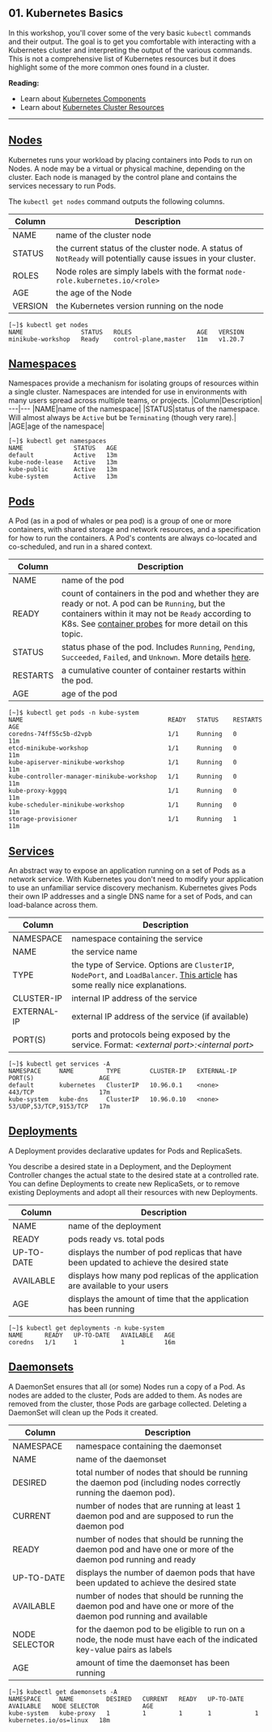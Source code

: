 ## 01. Kubernetes Basics

In this workshop, you'll cover some of the very basic `kubectl` commands and their output.  The goal is to get you comfortable with interacting with a Kubernetes cluster and interpreting the output of the various commands.  This is not a comprehensive list of Kubernetes resources but it does highlight some of the more common ones found in a cluster.

**Reading:**
* Learn about [Kubernetes Components](https://kubernetes.io/docs/concepts/overview/components/)
* Learn about [Kubernetes Cluster Resources](https://kubernetes.io/docs/reference/kubernetes-api/cluster-resources/)

---

## [Nodes](https://kubernetes.io/docs/concepts/architecture/nodes/)

Kubernetes runs your workload by placing containers into Pods to run on Nodes. A node may be a virtual or physical machine, depending on the cluster. Each node is managed by the control plane and contains the services necessary to run Pods.

The `kubectl get nodes` command outputs the following columns.

|Column|Description|
---|---
|NAME|name of the cluster node|
|STATUS|the current status of the cluster node. A status of `NotReady` will potentially cause issues in your cluster.|
|ROLES|Node roles are simply labels with the format `node-role.kubernetes.io/<role>`|
|AGE|the age of the Node|
|VERSION|the Kubernetes version running on the node|

```
[~]$ kubectl get nodes
NAME                STATUS   ROLES                  AGE   VERSION
minikube-workshop   Ready    control-plane,master   11m   v1.20.7
```



## [Namespaces](https://kubernetes.io/docs/concepts/overview/working-with-objects/namespaces/)

Namespaces provide a mechanism for isolating groups of resources within a single cluster. Namespaces are intended for use in environments with many users spread across multiple teams, or projects.
|Column|Description|
---|---
|NAME|name of the namespace|
|STATUS|status of the namespace. Will almost always be `Active` but be `Terminating` (though very rare).|
|AGE|age of the namespace|

```
[~]$ kubectl get namespaces
NAME              STATUS   AGE
default           Active   13m
kube-node-lease   Active   13m
kube-public       Active   13m
kube-system       Active   13m
```

## [Pods](https://kubernetes.io/docs/concepts/workloads/pods/)

A Pod (as in a pod of whales or pea pod) is a group of one or more containers, with shared storage and network resources, and a specification for how to run the containers. A Pod's contents are always co-located and co-scheduled, and run in a shared context.

|Column|Description|
---|---
|NAME|name of the pod|
|READY|count of containers in the pod and whether they are ready or not. A pod can be `Running`, but the containers within it may not be `Ready` according to K8s.  See [container probes](https://kubernetes.io/docs/concepts/workloads/pods/pod-lifecycle/#container-probes) for more detail on this topic.|
|STATUS|status phase of the pod.  Includes `Running`, `Pending`, `Succeeded`, `Failed`, and `Unknown`.  More details [here](https://kubernetes.io/docs/concepts/workloads/pods/pod-lifecycle/#pod-phase).|
|RESTARTS|a cumulative counter of container restarts within the pod.|
|AGE|age of the pod|

```
[~]$ kubectl get pods -n kube-system
NAME                                        READY   STATUS    RESTARTS   AGE
coredns-74ff55c5b-d2vpb                     1/1     Running   0          11m
etcd-minikube-workshop                      1/1     Running   0          11m
kube-apiserver-minikube-workshop            1/1     Running   0          11m
kube-controller-manager-minikube-workshop   1/1     Running   0          11m
kube-proxy-kgggq                            1/1     Running   0          11m
kube-scheduler-minikube-workshop            1/1     Running   0          11m
storage-provisioner                         1/1     Running   1          11m
```


## [Services](https://kubernetes.io/docs/concepts/services-networking/service/)

An abstract way to expose an application running on a set of Pods as a network service.
With Kubernetes you don't need to modify your application to use an unfamiliar service discovery mechanism. Kubernetes gives Pods their own IP addresses and a single DNS name for a set of Pods, and can load-balance across them.

|Column|Description|
---|---
|NAMESPACE|namespace containing the service|
|NAME|the service name|
|TYPE|the type of Service.  Options are `ClusterIP`, `NodePort`, and `LoadBalancer`.  [This article](https://medium.com/swlh/kubernetes-services-simply-visually-explained-2d84e58d70e5) has some really nice explanations. |
|CLUSTER-IP|internal IP address of the service|
|EXTERNAL-IP|external IP address of the service (if available)|
|PORT(S)|ports and protocols being exposed by the service. Format: _\<external port\>:\<internal port\>_|

```
[~]$ kubectl get services -A
NAMESPACE     NAME         TYPE        CLUSTER-IP   EXTERNAL-IP   PORT(S)                  AGE
default       kubernetes   ClusterIP   10.96.0.1    <none>        443/TCP                  17m
kube-system   kube-dns     ClusterIP   10.96.0.10   <none>        53/UDP,53/TCP,9153/TCP   17m
```

## [Deployments](https://kubernetes.io/docs/concepts/workloads/controllers/deployment/)

A Deployment provides declarative updates for Pods and ReplicaSets.

You describe a desired state in a Deployment, and the Deployment Controller changes the actual state to the desired state at a controlled rate. You can define Deployments to create new ReplicaSets, or to remove existing Deployments and adopt all their resources with new Deployments.

|Column|Description|
---|---
|NAME|name of the deployment|
|READY|pods ready vs. total pods|
|UP-TO-DATE|displays the number of pod replicas that have been updated to achieve the desired state|
|AVAILABLE|displays how many pod replicas of the application are available to your users|
|AGE|displays the amount of time that the application has been running|
```
[~]$ kubectl get deployments -n kube-system
NAME      READY   UP-TO-DATE   AVAILABLE   AGE
coredns   1/1     1            1           16m
```

## [Daemonsets](https://kubernetes.io/docs/concepts/workloads/controllers/daemonset/)

A DaemonSet ensures that all (or some) Nodes run a copy of a Pod. As nodes are added to the cluster, Pods are added to them. As nodes are removed from the cluster, those Pods are garbage collected. Deleting a DaemonSet will clean up the Pods it created.

|Column|Description|
---|---
|NAMESPACE|namespace containing the daemonset|
|NAME|name of the daemonset|
|DESIRED|total number of nodes that should be running the daemon pod (including nodes correctly running the daemon pod).|
|CURRENT|number of nodes that are running at least 1 daemon pod and are supposed to run the daemon pod|
|READY|number of nodes that should be running the daemon pod and have one or more of the daemon pod running and ready|
|UP-TO-DATE|displays the number of daemon pods that have been updated to achieve the desired state|
|AVAILABLE|number of nodes that should be running the daemon pod and have one or more of the daemon pod running and available|
|NODE SELECTOR|for the daemon pod to be eligible to run on a node, the node must have each of the indicated key-value pairs as labels|
|AGE|amount of time the daemonset has been running|
```
[~]$ kubectl get daemonsets -A
NAMESPACE     NAME         DESIRED   CURRENT   READY   UP-TO-DATE   AVAILABLE   NODE SELECTOR            AGE
kube-system   kube-proxy   1         1         1       1            1           kubernetes.io/os=linux   18m
```